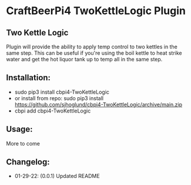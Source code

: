 # CraftBeerPi4 TwoKettleLogic Plugin

## Two Kettle Logic ##
Plugin will provide the ability to apply temp control to two kettles in the same step. This can be useful if you're using the boil kettle to heat strike water and get the hot liquor tank up to temp all in the same step.

## Installation: ##
* sudo pip3 install cbpi4-TwoKettleLogic
* or install from repo: sudo pip3 install https://github.com/sjhoglund/cbpi4-TwoKettleLogic/archive/main.zip
* cbpi add cbpi4-TwoKettleLogic

## Usage: ##
More to come

## Changelog: ##
* 01-29-22: (0.0.1) Updated README